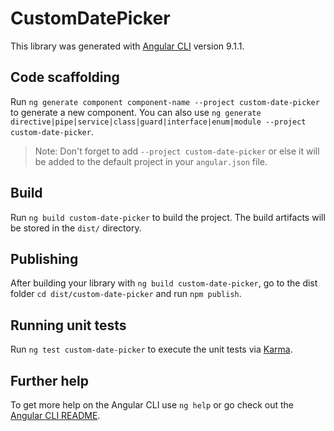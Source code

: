 # CustomDatePicker

This library was generated with [Angular CLI](https://github.com/angular/angular-cli) version 9.1.1.

## Code scaffolding

Run `ng generate component component-name --project custom-date-picker` to generate a new component. You can also use `ng generate directive|pipe|service|class|guard|interface|enum|module --project custom-date-picker`.
> Note: Don't forget to add `--project custom-date-picker` or else it will be added to the default project in your `angular.json` file. 

## Build

Run `ng build custom-date-picker` to build the project. The build artifacts will be stored in the `dist/` directory.

## Publishing

After building your library with `ng build custom-date-picker`, go to the dist folder `cd dist/custom-date-picker` and run `npm publish`.

## Running unit tests

Run `ng test custom-date-picker` to execute the unit tests via [Karma](https://karma-runner.github.io).

## Further help

To get more help on the Angular CLI use `ng help` or go check out the [Angular CLI README](https://github.com/angular/angular-cli/blob/master/README.md).
